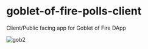 # goblet-of-fire-polls-client
Client/Public facing app for Goblet of Fire DApp

![gob2](https://user-images.githubusercontent.com/17708702/96645936-f68de700-1348-11eb-94bd-4d180e612b97.gif)

